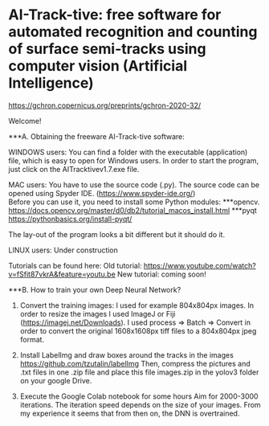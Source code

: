 # AI-Track-tive: free software for automated recognition and counting of surface semi-tracks using computer vision (Artificial Intelligence)

https://gchron.copernicus.org/preprints/gchron-2020-32/

Welcome!

***A. Obtaining the freeware AI-Track-tive software:

WINDOWS users:
You can find a folder with the executable (application) file, which is easy to open for Windows users.
In order to start the program, just click on the AITracktivev1.7.exe file.

MAC users:
You have to use the source code (.py). The source code can be opened using Spyder IDE. (https://www.spyder-ide.org/)  
Before you can use it, you need to install some Python modules:
***opencv. https://docs.opencv.org/master/d0/db2/tutorial_macos_install.html
***pyqt https://pythonbasics.org/install-pyqt/

The lay-out of the program looks a bit different but it should do it. 
  
LINUX users:
Under construction

Tutorials can be found here: 
Old tutorial: https://www.youtube.com/watch?v=fSfit87vkrA&feature=youtu.be
New tutorial: coming soon!

***B. How to train your own Deep Neural Network?

1. Convert the training images: I used for example 804x804px images. In order to resize the images I used ImageJ or Fiji (https://imagej.net/Downloads). I used process => Batch => Convert in order to convert the original 1608x1608px tiff files to a 804x804px jpeg format. 

2. Install LabelImg and draw boxes around the tracks in the images 
https://github.com/tzutalin/labelImg
Then, compress the pictures and .txt files in one .zip file and place this file images.zip in the yolov3 folder on your google Drive. 

3. Execute the Google Colab notebook for some hours 
Aim for 2000-3000 iterations. The iteration speed depends on the size of your images. 
From my experience it seems that from then on, the DNN is overtrained. 
